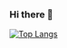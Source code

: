 ### Hi there 👋

[![Top Langs](https://github-readme-stats.vercel.app/api/top-langs/?username=mistrzegiptu&theme=transparent&layout=compact)](https://github.com/anuraghazra/github-readme-stats)

<!--
**mistrzegiptu/mistrzegiptu** is a ✨ _special_ ✨ repository because its `README.md` (this file) appears on your GitHub profile.

Here are some ideas to get you started:

- 🔭 I’m currently working on ...
- 🌱 I’m currently learning ...
- 👯 I’m looking to collaborate on ...
- 🤔 I’m looking for help with ...
- 💬 Ask me about ...
- 📫 How to reach me: ...
- 😄 Pronouns: ...
- ⚡ Fun fact: ...
-->
